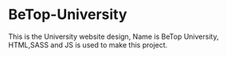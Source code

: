 # BeTop-University
This is the University website design, Name is BeTop University, HTML,SASS and JS is used to make this project.

